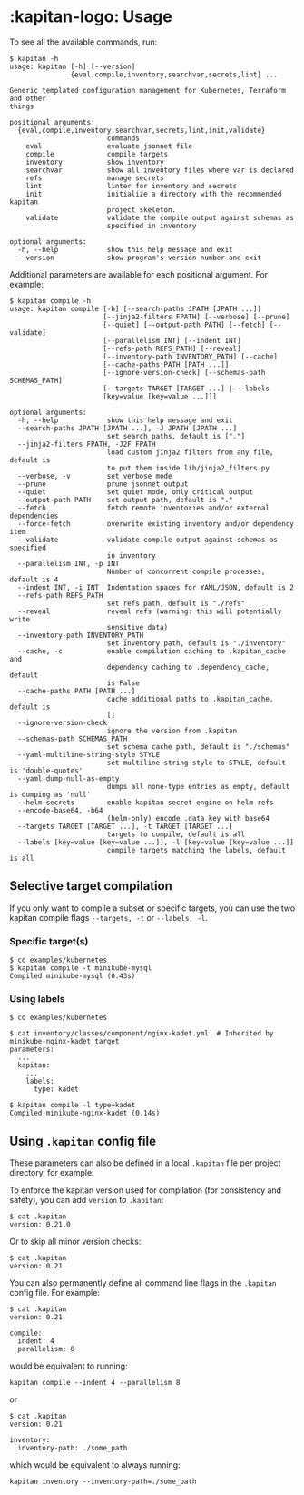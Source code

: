 # :kapitan-logo: Usage

To see all the available commands, run:

```shell
$ kapitan -h
usage: kapitan [-h] [--version]
               {eval,compile,inventory,searchvar,secrets,lint} ...

Generic templated configuration management for Kubernetes, Terraform and other
things

positional arguments:
  {eval,compile,inventory,searchvar,secrets,lint,init,validate}
                        commands
    eval                evaluate jsonnet file
    compile             compile targets
    inventory           show inventory
    searchvar           show all inventory files where var is declared
    refs                manage secrets
    lint                linter for inventory and secrets
    init                initialize a directory with the recommended kapitan
                        project skeleton.
    validate            validate the compile output against schemas as
                        specified in inventory

optional arguments:
  -h, --help            show this help message and exit
  --version             show program's version number and exit

```

Additional parameters are available for each positional argument. For example:

```shell
$ kapitan compile -h
usage: kapitan compile [-h] [--search-paths JPATH [JPATH ...]]
                       [--jinja2-filters FPATH] [--verbose] [--prune]
                       [--quiet] [--output-path PATH] [--fetch] [--validate]
                       [--parallelism INT] [--indent INT]
                       [--refs-path REFS_PATH] [--reveal]
                       [--inventory-path INVENTORY_PATH] [--cache]
                       [--cache-paths PATH [PATH ...]]
                       [--ignore-version-check] [--schemas-path SCHEMAS_PATH]
                       [--targets TARGET [TARGET ...] | --labels
                       [key=value [key=value ...]]]

optional arguments:
  -h, --help            show this help message and exit
  --search-paths JPATH [JPATH ...], -J JPATH [JPATH ...]
                        set search paths, default is ["."]
  --jinja2-filters FPATH, -J2F FPATH
                        load custom jinja2 filters from any file, default is
                        to put them inside lib/jinja2_filters.py
  --verbose, -v         set verbose mode
  --prune               prune jsonnet output
  --quiet               set quiet mode, only critical output
  --output-path PATH    set output path, default is "."
  --fetch               fetch remote inventories and/or external dependencies
  --force-fetch         overwrite existing inventory and/or dependency item
  --validate            validate compile output against schemas as specified
                        in inventory
  --parallelism INT, -p INT
                        Number of concurrent compile processes, default is 4
  --indent INT, -i INT  Indentation spaces for YAML/JSON, default is 2
  --refs-path REFS_PATH
                        set refs path, default is "./refs"
  --reveal              reveal refs (warning: this will potentially write
                        sensitive data)
  --inventory-path INVENTORY_PATH
                        set inventory path, default is "./inventory"
  --cache, -c           enable compilation caching to .kapitan_cache and
                        dependency caching to .dependency_cache, default
                        is False
  --cache-paths PATH [PATH ...]
                        cache additional paths to .kapitan_cache, default is
                        []
  --ignore-version-check
                        ignore the version from .kapitan
  --schemas-path SCHEMAS_PATH
                        set schema cache path, default is "./schemas"
  --yaml-multiline-string-style STYLE
                        set multiline string style to STYLE, default is 'double-quotes'
  --yaml-dump-null-as-empty
                        dumps all none-type entries as empty, default is dumping as 'null'
  --helm-secrets        enable kapitan secret engine on helm refs
  --encode-base64, -b64
                        (helm-only) encode .data key with base64
  --targets TARGET [TARGET ...], -t TARGET [TARGET ...]
                        targets to compile, default is all
  --labels [key=value [key=value ...]], -l [key=value [key=value ...]]
                        compile targets matching the labels, default is all
```

## Selective target compilation

If you only want to compile a subset or specific targets, you can use the two kapitan compile flags `--targets, -t` or `--labels, -l`.

### Specific target(s)

```shell
$ cd examples/kubernetes
$ kapitan compile -t minikube-mysql
Compiled minikube-mysql (0.43s)
```

### Using labels

```shell
$ cd examples/kubernetes

$ cat inventory/classes/component/nginx-kadet.yml  # Inherited by minikube-nginx-kadet target
parameters:
  ...
  kapitan:
    ...
    labels:
      type: kadet

$ kapitan compile -l type=kadet
Compiled minikube-nginx-kadet (0.14s)
```

## Using `.kapitan` config file

These parameters can also be defined in a local `.kapitan` file per project directory, for example:

To enforce the kapitan version used for compilation (for consistency and safety), you can add `version` to `.kapitan`:

```shell
$ cat .kapitan
version: 0.21.0
```

Or to skip all minor version checks:

```shell
$ cat .kapitan
version: 0.21
```

You can also permanently define all command line flags in the `.kapitan` config file. For example:

```shell
$ cat .kapitan
version: 0.21

compile:
  indent: 4
  parallelism: 8
```

would be equivalent to running:

```shell
kapitan compile --indent 4 --parallelism 8
```

or

```shell
$ cat .kapitan
version: 0.21

inventory:
  inventory-path: ./some_path
```

which would be equivalent to always running:

```shell
kapitan inventory --inventory-path=./some_path
```
